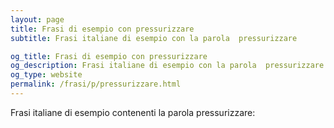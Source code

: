 ```yaml
---
layout: page
title: Frasi di esempio con pressurizzare 
subtitle: Frasi italiane di esempio con la parola  pressurizzare

og_title: Frasi di esempio con pressurizzare 
og_description: Frasi italiane di esempio con la parola  pressurizzare
og_type: website
permalink: /frasi/p/pressurizzare.html
---
```


Frasi italiane di esempio contenenti la parola pressurizzare:


